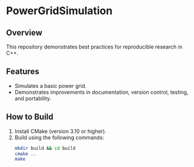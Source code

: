 # PowerGridSimulation

## Overview
This repository demonstrates best practices for reproducible research in C++.

## Features
- Simulates a basic power grid.
- Demonstrates improvements in documentation, version control, testing, and portability.

## How to Build
1. Install CMake (version 3.10 or higher).
2. Build using the following commands:
   ```bash
   mkdir build && cd build
   cmake ..
   make
